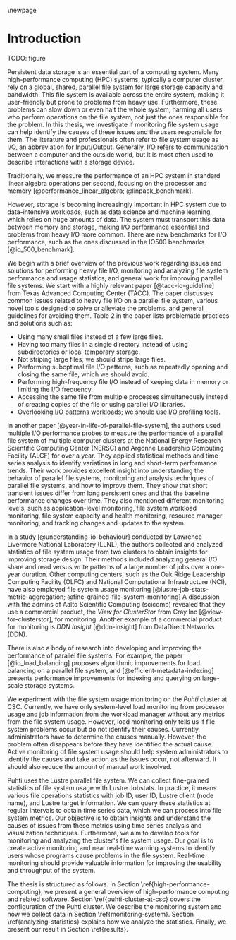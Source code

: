 \newpage

# Introduction
<!--
TODO
- start with the big picture
- move from general description to specific
- explain I/O and I/O intensive work
- where we are going
- add a figure to introduction (monitoring, parallel file system)
-->

TODO: figure

Persistent data storage is an essential part of a computing system.
Many high-performance computing (HPC) systems, typically a computer cluster, rely on a global, shared, parallel file system for large storage capacity and bandwidth.
This file system is available across the entire system, making it user-friendly but prone to problems from heavy use.
Furthermore, these problems can slow down or even halt the whole system, harming all users who perform operations on the file system, not just the ones responsible for the problem.
In this thesis, we investigate if monitoring file system usage can help identify the causes of these issues and the users responsible for them.
The literature and professionals often refer to file system usage as I/O, an abbreviation for Input/Output.
Generally, I/O refers to communication between a computer and the outside world, but it is most often used to describe interactions with a storage device.

<!-- moving from computation centric workloads ot I/O centric  workloads -->
Traditionally, we measure the performance of an HPC system in standard linear algebra operations per second, focusing on the processor and memory [@performance_linear_algebra; @linpack_benchmark].
<!-- A ranking is maintained on the TOP500 list [@top_500]. -->
However, storage is becoming increasingly important in HPC system due to data-intensive workloads, such as data science and machine learning, which relies on huge amounts of data.
The system must transport this data between memory and storage, making I/O performance essential and problems from heavy I/O more common.
There are new benchmarks for I/O performance, such as the ones discussed in the IO500 benchmarks [@io_500_benchmark].
<!-- Ranking on IO500 list [@io_500]. -->
<!-- These are important reasons for studying storage and I/O performance in HPC systems. -->

<!-- related work -->
We begin with a brief overview of the previous work regarding issues and solutions for performing heavy file I/O, monitoring and analyzing file system performance and usage statistics, and general work for improving parallel file systems.
We start with a highly relevant paper [@tacc-io-guideline] from Texas Advanced Computing Center (TACC).
The paper discusses common issues related to heavy file I/O on a parallel file system, various novel tools designed to solve or alleviate the problems, and general guidelines for avoiding them.
Table 2 in the paper lists problematic practices and solutions such as:

* Using many small files instead of a few large files.
* Having too many files in a single directory instead of using subdirectories or local temporary storage.
* Not striping large files; we should stripe large files.
* Performing suboptimal file I/O patterns, such as repeatedly opening and closing the same file, which we should avoid.
* Performing high-frequency file I/O instead of keeping data in memory or limiting the I/O frequency.
* Accessing the same file from multiple processes simultaneously instead of creating copies of the file or using parallel I/O libraries.
* Overlooking I/O patterns workloads; we should use I/O profiling tools.

In another paper [@year-in-life-of-parallel-file-system], the authors used multiple I/O performance probes to measure the performance of a parallel file system of multiple computer clusters at the National Energy Research Scientific Computing Center (NERSC) and Argonne Leadership Computing Facility (ALCF)  for over a year.
They applied statistical methods and time series analysis to identify variations in long and short-term performance trends.
Their work provides excellent insight into understanding the behavior of parallel file systems, monitoring and analysis techniques of parallel file systems, and how to improve them.
They show that short transient issues differ from long persistent ones and that the baseline performance changes over time.
They also mentioned different monitoring levels, such as application-level monitoring, file system workload monitoring, file system capacity and health monitoring, resource manager monitoring, and tracking changes and updates to the system.

In a study [@understanding-io-behaviour] conducted by Lawrence Livermore National Laboratory (LLNL),  the authors collected and analyzed statistics of file system usage from two clusters to obtain insights for improving storage design.
Their methods included analyzing general I/O share and read versus write patterns of a large number of jobs over a one-year duration.
Other computing centers, such as the Oak Ridge Leadership Computing Facility (OLFC)  and National Computational Infrastructure (NCI), have also employed file system usage monitoring [@lustre-job-stats-metric-aggregation; @fine-grained-file-system-monitoring]
A discussion with the admins of Aalto Scientific Computing (scicomp) revealed that they use a commercial product, the *View for ClusterStor* from Cray Inc [@view-for-clusterstor], for monitoring.
Another example of a commercial product for monitoring is *DDN Insight* [@ddn-insight] from DataDirect Networks (DDN).

There is also a body of research into developing and improving the performance of parallel file systems.
For example, the paper [@io_load_balancing] proposes algorithmic improvements for load balancing on a parallel file system, and [@efficient-metadata-indexing] presents performance improvements for indexing and querying on large-scale storage systems.

<!-- puhti -->
We experiment with the file system usage monitoring on the *Puhti* cluster at CSC.
Currently, we have only system-level load monitoring from processor usage and job information from the workload manager without any metrics from the file system usage.
However, load monitoring only tells us if file system problems occur but do not identify their causes.
Currently, administrators have to determine the causes manually.
However, the problem often disappears before they have identified the actual cause.
Active monitoring of file system usage should help system administrators to identify the causes and take action as the issues occur, not afterward.
It should also reduce the amount of manual work involved.

Puhti uses the Lustre parallel file system.
We can collect fine-grained statistics of file system usage with Lustre Jobstats.
In practice, it means various file operations statistics with job ID, user ID, Lustre client (node name), and Lustre target information.
We can query these statistics at regular intervals to obtain time series data, which we can process into file system metrics.
Our objective is to obtain insights and understand the causes of issues from these metrics using time series analysis and visualization techniques.
Furthermore, we aim to develop tools for monitoring and analyzing the cluster's file system usage.
Our goal is to create active monitoring and near real-time warning systems to identify users whose programs cause problems in the file system.
Real-time monitoring should provide valuable information for improving the usability and throughput of the system.

<!--
Additionally, we aim to provide information that can guide future procurements and configuration changes such that the investments and modifications improve the critical parts of the storage system.
-->

<!-- outline -->
The thesis is structured as follows.
In Section \ref{high-performance-computing}, we present a general overview of high-performance computing and related software.
Section \ref{puhti-cluster-at-csc} covers the configuration of the Puhti cluster.
We describe the monitoring system and how we collect data in Section \ref{monitoring-system}.
Section \ref{analyzing-statistics} explains how we analyze the statistics.
Finally, we present our result in Section \ref{results}.

